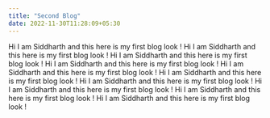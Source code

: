 ```yaml
---
title: "Second Blog"
date: 2022-11-30T11:28:09+05:30
---
```

  Hi I am Siddharth and this here is my first blog look !
   Hi I am Siddharth and this here is my first blog look !
    Hi I am Siddharth and this here is my first blog look !
     Hi I am Siddharth and this here is my first blog look !
      Hi I am Siddharth and this here is my first blog look !
       Hi I am Siddharth and this here is my first blog look !
        Hi I am Siddharth and this here is my first blog look !
         Hi I am Siddharth and this here is my first blog look !
          Hi I am Siddharth and this here is my first blog look !
           Hi I am Siddharth and this here is my first blog look !
